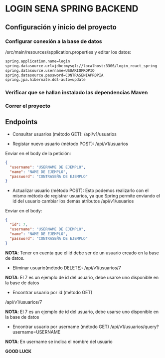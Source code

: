 # LOGIN SENA SPRING BACKEND

## Configuración y inicio del proyecto

### Configurar conexión a la base de datos

/src/main/resources/application.properties y editar los datos:

````bash
spring.application.name=login
spring.datasource.url=jdbc:mysql://localhost:3306/login_react_spring
spring.datasource.username=USUARIOPROPIO
spring.datasource.password=CONTRASENIAPROPIA
spring.jpa.hibernate.ddl-auto=update
````

### Verificar que se hallan instalado las dependencias Maven

### Correr el proyecto


## Endpoints

- Consultar usuarios (método GET):
/api/v1/usuarios

- Registar nuevo usuario (método POST):
/api/v1/usuarios

Enviar en el body de la petición:
````JSON
{
  "username": "USERNAME DE EJEMPLO",
  "name": "NAME DE EJEMPLO",
  "password": "CONTRASEÑA DE EJEMPLO"
}
````

- Actualizar usuario (método POST): Esto podemos realizarlo con el mismo método de registrar usuarios, ya que Spring permite  enviando el id del usuario cambiar los demás atributos
/api/v1/usuarios

Enviar en el body:
````JSON
{
  "id": 7,
  "username": "USERNAME DE EJEMPLO",
  "name": "NAME DE EJEMPLO",
  "password": "CONTRASEÑA DE EJEMPLO"
}
````

**NOTA**: Tener en cuenta que el id debe ser de un usuario creado en la base de datos.


- Eliminar usuario(método DELETE):
/api/v1/usuarios/7

**NOTA**: El 7 es un ejemplo de id del usuario, debe usarse uno disponible en la base de datos

- Encontrar usuario por id (método GET)

/api/v1/usuarios/7

**NOTA**: El 7 es un ejemplo de id del usuario, debe usarse uno disponible en la base de datos

- Encontrar usuario por username (método GET)
/api/v1/usuarios/query?username=USERNAME

**NOTA**: En username se indica el nombre del usuario


**GOOD LUCK**